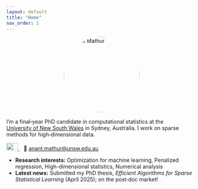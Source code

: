 ```yaml
---
layout: default
title: "Home"
nav_order: 1
---
```

<img src="{{ '/assets/img/profile.jpg' | relative_url }}"
     alt="Anant Mathur"
     style="width:200px !important; max-width:none; border-radius:50%; display:block; margin:0 auto 1rem;" />



I’m a final‑year PhD candidate in computational statistics at the  
[University of New South Wales](https://www.unsw.edu.au/science/our-schools/maths) in Sydney, Australia. I work on sparse
methods for high‑dimensional data.

<a href="https://scholar.google.com/citations?user=vup-L7oAAAAJ&hl=en"
     target="_blank" rel="noopener">
    <img src="{{ '/assets/img/Google_Scholar_logo.svg.png' | relative_url }}"
         alt="Google Scholar profile"
         style="width:30px; height:20px;"/>
  </a>&nbsp;&nbsp;
 📧 [anant.mathur@unsw.edu.au](mailto:anant.mathur@unsw.edu.au)


- **Research interests:** Optimization for machine learning,  Penalized regression, High-dimensional statistics, Numerical analysis
- **Latest news:** Submitted my PhD thesis, *Efficient Algorithms for Sparse Statistical Learning*  (April 2025); on the post‑doc market!
